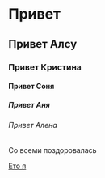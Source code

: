 <html>
<body>

<h1>Привет</h1>

<h2>Привет Алсу</h2>

<h3>Привет Кристина</h3>

<h4>Привет Соня</h4>

<h5>Привет Аня</h5>

<h6>Привет Алена</h6>

<p>Со всеми поздоровалась</p>

<a href="https://github.com/mariasatyeva">Ето я</a>

</body>
</html>
